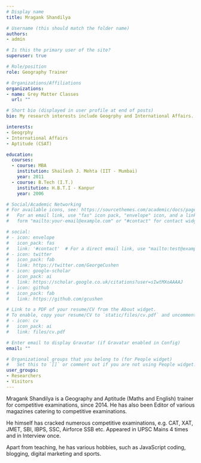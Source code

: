 ```yaml
---
# Display name
title: Mragank Shandilya

# Username (this should match the folder name)
authors:
- admin

# Is this the primary user of the site?
superuser: true

# Role/position
role: Geography Trainer

# Organizations/Affiliations
organizations:
- name: Grey Matter Classes
  url: ""

# Short bio (displayed in user profile at end of posts)
bio: My research interests include Geogrphy and International Affairs.

interests:
- Geogrphy
- International Affairs
- Aptitude (CSAT)

education:
  courses:
  - course: MBA
    institution: Shailesh J. Mehta (IIT - Mumbai)
    year: 2011
  - course: B.Tech (I.T.)
    institution: H.B.T.I - Kanpur
    year: 2006

# Social/Academic Networking
# For available icons, see: https://sourcethemes.com/academic/docs/page-builder/#icons
#   For an email link, use "fas" icon pack, "envelope" icon, and a link in the
#   form "mailto:your-email@example.com" or "#contact" for contact widget.

# social:
# - icon: envelope
#   icon_pack: fas
#   link: '#contact'  # For a direct email link, use "mailto:test@example.org".
# - icon: twitter
#   icon_pack: fab
#   link: https://twitter.com/GeorgeCushen
# - icon: google-scholar
#   icon_pack: ai
#   link: https://scholar.google.co.uk/citations?user=sIwtMXoAAAAJ
# - icon: github
#   icon_pack: fab
#   link: https://github.com/gcushen

# Link to a PDF of your resume/CV from the About widget.
# To enable, copy your resume/CV to `static/files/cv.pdf` and uncomment the lines below.
# - icon: cv
#   icon_pack: ai
#   link: files/cv.pdf

# Enter email to display Gravatar (if Gravatar enabled in Config)
email: ""

# Organizational groups that you belong to (for People widget)
#   Set this to `[]` or comment out if you are not using People widget.
user_groups:
- Researchers
- Visitors
---
```


Mragank Shandilya is a Geography and Aptitude (Maths and English) trainer for competitive examinations, since 2014. He has also been Editor of various magazines catering to competitive examinations. 

He himself has cracked numerous competitive examinations, e.g. CAT, XAT, JMET, SBI, IBPS, SSC, Airforce SSB etc. Appeared in UPSC Mains 4 times and in Interview once. 

Apart from teaching, he has various hobbies, such as JavaScript coding, blogging, digital marketing and sports. 
